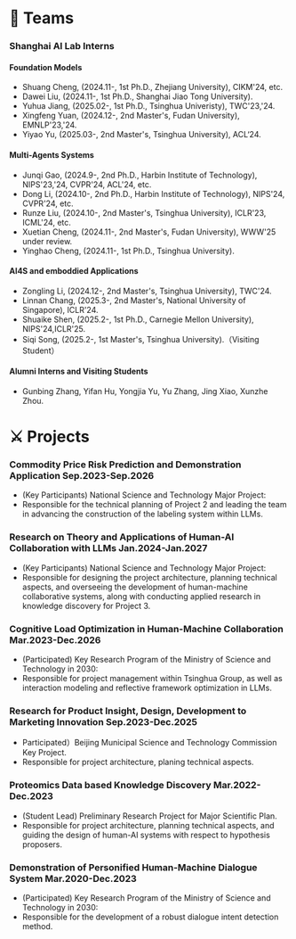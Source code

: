 # 🌃 Teams

### Shanghai AI Lab Interns

#### Foundation Models 
- Shuang Cheng, (2024.11-, 1st Ph.D., Zhejiang University), CIKM'24, etc. 
- Dawei Liu, (2024.11-, 1st Ph.D., Shanghai Jiao Tong University). 
- Yuhua Jiang, (2025.02-, 1st Ph.D., Tsinghua Univeristy), TWC'23,'24. 
- Xingfeng Yuan, (2024.12-, 2nd Master's, Fudan University), EMNLP'23,'24.
- Yiyao Yu, (2025.03-, 2nd Master's, Tsinghua University), ACL‘24.
  
#### Multi-Agents Systems
- Junqi Gao, (2024.9-, 2nd Ph.D., Harbin Institute of Technology), NIPS'23,'24, CVPR'24, ACL'24, etc.
- Dong Li, (2024.10-, 2nd Ph.D., Harbin Institute of Technology), NIPS'24, CVPR'24, etc.
- Runze Liu, (2024.10-, 2nd Master's, Tsinghua University), ICLR'23, ICML'24, etc.
- Xuetian Cheng, (2024.11-, 2nd Master's, Fudan University), WWW'25 under review.
- Yinghao Cheng, (2024.11-, 1st Ph.D., Tsinghua University).

#### AI4S and emboddied Applications
- Zongling Li, (2024.12-, 2nd Master's, Tsinghua University), TWC'24.
- Linnan Chang, (2025.3-, 2nd Master's, National University of Singapore), ICLR'24. 
- Shuaike Shen, (2025.2-, 1st Ph.D., Carnegie Mellon University), NIPS'24,ICLR'25.
- Siqi Song, (2025.2-, 1st Master's, Tsinghua University).（Visiting Student）

#### Alumni Interns and Visiting Students
- Gunbing Zhang, Yifan Hu, Yongjia Yu, Yu Zhang, Jing Xiao, Xunzhe Zhou.

# ⚔ Projects
### Commodity Price Risk Prediction and Demonstration Application **Sep.2023-Sep.2026**
  - (Key Participants)  National Science and Technology Major Project:
  - Responsible for the technical planning of Project 2 and leading the team in advancing the construction of the labeling system within LLMs.

### Research on Theory and Applications of Human-AI Collaboration with LLMs **Jan.2024-Jan.2027**
  - (Key Participants) National Science and Technology Major Project:
  -  Responsible for designing the project architecture, planning technical aspects, and overseeing the development of human-machine collaborative systems, along with conducting applied research in knowledge discovery for Project 3.
    
### Cognitive Load Optimization in Human-Machine Collaboration **Mar.2023-Dec.2026**
  - (Participated) Key Research Program of the Ministry of Science and Technology in 2030:
  - Responsible for project management within Tsinghua Group, as well as interaction modeling and reflective framework optimization in LLMs.

### Research for Product Insight, Design, Development to Marketing Innovation **Sep.2023-Dec.2025**
  - Participated）Beijing Municipal Science and Technology Commission Key Project.
  - Responsible for project architecture, planing technical aspects.

### Proteomics Data based Knowledge Discovery **Mar.2022-Dec.2023** 
  - (Student Lead) Preliminary Research Project for Major Scientific Plan.
  - Responsible for project architecture, planning technical aspects, and guiding the design of human-AI systems with respect to hypothesis proposers.
    
### Demonstration of Personified Human-Machine Dialogue System **Mar.2020-Dec.2023**
  - (Participated) Key Research Program of the Ministry of Science and Technology in 2030: 
  - Responsible for the development of a robust dialogue intent detection method.


<script type='text/javascript' id='clustrmaps' src='//cdn.clustrmaps.com/map_v2.js?cl=ffffff&w=243&t=n&d=ujpjNGmVrdWti53wqBuAxF7eHAjpY90xVVy6lWB7ZdI&co=2d78ad&ct=ffffff&cmo=3acc3a&cmn=ff5353'></script>
